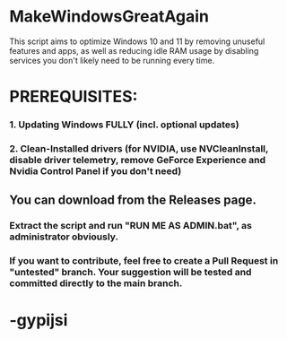 # MakeWindowsGreatAgain

This script aims to optimize Windows 10 and 11 by removing unuseful features and apps, as well as reducing idle RAM usage by disabling services you don't likely need to be running every time.

# PREREQUISITES:
### 1. Updating Windows FULLY (incl. optional updates)
### 2. Clean-Installed drivers (for NVIDIA, use NVCleanInstall, disable driver telemetry, remove GeForce Experience and Nvidia Control Panel if you don't need)

## You can download from the Releases page.
### Extract the script and run "RUN ME AS ADMIN.bat", as administrator obviously.

### If you want to contribute, feel free to create a Pull Request in "untested" branch. Your suggestion will be tested and committed directly to the main branch. 


# -gypijsi

